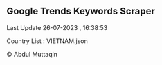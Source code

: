

## Google Trends Keywords Scraper 
 
Last Update 26-07-2023 , 16:38:53

Country List :
VIETNAM.json



© Abdul Muttaqin 
